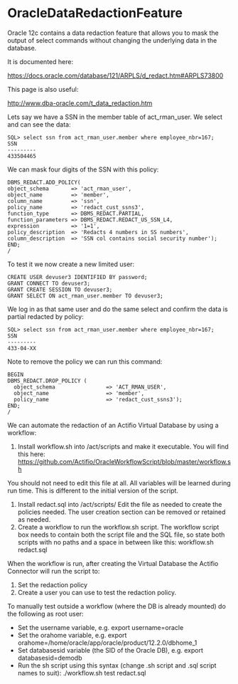 # OracleDataRedactionFeature

Oracle 12c contains a data redaction feature that allows you to mask the output of select commands without changing the underlying data in the database.

It is documented here:

https://docs.oracle.com/database/121/ARPLS/d_redact.htm#ARPLS73800

This page is also useful:

http://www.dba-oracle.com/t_data_redaction.htm

Lets say we have a SSN in the member table of act_rman_user. We select and can see the data:

```
SQL> select ssn from act_rman_user.member where employee_nbr=167;
SSN
---------
433504465
```

We can mask four digits of the SSN with this policy:

```
DBMS_REDACT.ADD_POLICY(
object_schema       => 'act_rman_user',
object_name         => 'member',
column_name         => 'ssn',
policy_name         => 'redact_cust_ssns3',
function_type       => DBMS_REDACT.PARTIAL,
function_parameters => DBMS_REDACT.REDACT_US_SSN_L4,
expression          => '1=1',
policy_description  => 'Redacts 4 numbers in SS numbers',
column_description  => 'SSN col contains social security number');
END;
/
```
To test it we now create a new limited user:
```
CREATE USER devuser3 IDENTIFIED BY password;
GRANT CONNECT TO devuser3;
GRANT CREATE SESSION TO devuser3;
GRANT SELECT ON act_rman_user.member TO devuser3;
```

We log in as that same user and do the same select and confirm the data is partial redacted by policy:

```
SQL> select ssn from act_rman_user.member where employee_nbr=167;
SSN
---------
433-04-XX
```

Note to remove the policy we can run this command:

```
BEGIN
DBMS_REDACT.DROP_POLICY (
  object_schema                => 'ACT_RMAN_USER',
  object_name                  => 'member',
  policy_name                  => 'redact_cust_ssns3');
END;
/
```

We can automate the redaction of an Actifio Virtual Database by using a workflow:

1. Install workflow.sh into /act/scripts and make it executable.  You will find this here:    https://github.com/Actifio/OracleWorkflowScript/blob/master/workflow.sh

You should not need to edit this file at all.   All variables will be learned during run time.  This is different to the initial version of the script.
1. Install redact.sql into /act/scripts/    Edit the file as needed to create the policies needed.  The user creation section can be removed or retained as needed.
1. Create a workflow to run the workflow.sh script.  The workflow script box needs to contain both the script file and the SQL file, so state both scripts with no paths and a space in between like this:   workflow.sh redact.sql 

When the workflow is run, after creating the Virtual Database the Actifio Connector will run the script to:

1. Set the redaction policy
1. Create a user you can use to test the redaction policy.

To manually test outside a workflow (where the DB is already mounted) do the following as root user:

* Set the username variable, e.g.   export username=oracle
* Set the orahome variable, e.g. export orahome=/home/oracle/app/oracle/product/12.2.0/dbhome_1
* Set databasesid variable (the SID of the Oracle DB), e.g. export databasesid=demodb
* Run the sh script using this syntax (change .sh script and .sql script names to suit): ./workflow.sh test redact.sql
